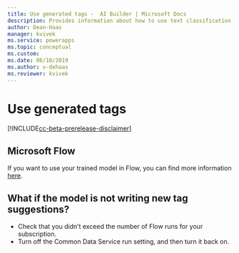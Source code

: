 ```yaml
---
title: Use generated tags -  AI Builder | Microsoft Docs
description: Provides information about how to use text classification model generated tags, and some troubleshooting information
author: Dean-Haas
manager: kvivek
ms.service: powerapps
ms.topic: conceptual
ms.custom: 
ms.date: 06/10/2019
ms.author: v-dehaas
ms.reviewer: kvivek
---
```


# Use generated tags

[!INCLUDE[cc-beta-prerelease-disclaimer](./includes/cc-beta-prerelease-disclaimer.md)]

## Microsoft Flow

If you want to use your trained model in Flow, you can find more information [here](text-classification-model-in-flow.md).


## What if the model is not writing new tag suggestions? 

 - Check that you didn’t  exceed the number of Flow runs for your subscription. 
 - Turn off the Common Data Service run setting, and then turn it back on. 